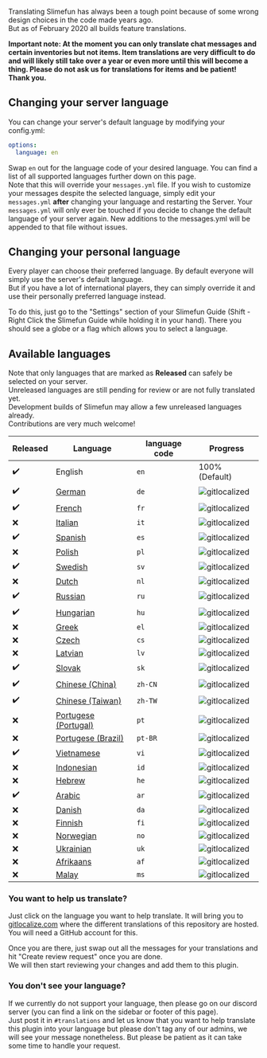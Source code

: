 Translating Slimefun has always been a tough point because of some wrong design choices in the code made years ago.<br>
But as of February 2020 all builds feature translations.

**Important note: At the moment you can only translate chat messages and certain inventories but not items. 
Item translations are very difficult to do and will likely still take over a year or even more until this will become a thing. 
Please do not ask us for translations for items and be patient! Thank you.**

## Changing your server language
You can change your server's default language by modifying your config.yml:
```yaml
options:
  language: en
```
Swap `en` out for the language code of your desired language. You can find a list of all supported languages further down on this page.<br>
Note that this will override your `messages.yml` file.
If you wish to customize your messages despite the selected language, simply edit your `messages.yml` **after** changing your language and restarting the Server.
Your `messages.yml` will only ever be touched if you decide to change the default language of your server again.
New additions to the messages.yml will be appended to that file without issues.

## Changing your personal language
Every player can choose their preferred language. By default everyone will simply use the server's default language.<br>
But if you have a lot of international players, they can simply override it and use their personally preferred language instead.

To do this, just go to the "Settings" section of your Slimefun Guide (Shift - Right Click the Slimefun Guide while holding it in your hand).
There you should see a globe or a flag which allows you to select a language.

## Available languages
Note that only languages that are marked as **Released** can safely be selected on your server.<br>
Unreleased languages are still pending for review or are not fully translated yet.<br>
Development builds of Slimefun may allow a few unreleased languages already.<br>
Contributions are very much welcome!

| Released | Language | language code | Progress |
| --- | ---------- | --- | ----------- |
| :heavy_check_mark: | English | `en` | 100% (Default) |
| :heavy_check_mark: | [German](https://gitlocalize.com/repo/3841/de/src/main/resources/languages) | `de` | ![gitlocalized](https://gitlocalize.com/repo/3841/de/badge.svg) |
| :heavy_check_mark: | [French](https://gitlocalize.com/repo/3841/fr/src/main/resources/languages) | `fr` | ![gitlocalized](https://gitlocalize.com/repo/3841/fr/badge.svg) |
| :x: | [Italian](https://gitlocalize.com/repo/3841/it/src/main/resources/languages) | `it` | ![gitlocalized](https://gitlocalize.com/repo/3841/it/badge.svg) |
| :heavy_check_mark: | [Spanish](https://gitlocalize.com/repo/3841/es/src/main/resources/languages) | `es` | ![gitlocalized](https://gitlocalize.com/repo/3841/es/badge.svg) |
| :x: | [Polish](https://gitlocalize.com/repo/3841/pl/src/main/resources/languages) | `pl` | ![gitlocalized](https://gitlocalize.com/repo/3841/pl/badge.svg) |
| :heavy_check_mark: | [Swedish](https://gitlocalize.com/repo/3841/sv/src/main/resources/languages) | `sv` | ![gitlocalized](https://gitlocalize.com/repo/3841/sv/badge.svg) |
| :x: | [Dutch](https://gitlocalize.com/repo/3841/nl/src/main/resources/languages) | `nl` | ![gitlocalized](https://gitlocalize.com/repo/3841/nl/badge.svg) |
| :heavy_check_mark: | [Russian](https://gitlocalize.com/repo/3841/ru/src/main/resources/languages) | `ru` | ![gitlocalized](https://gitlocalize.com/repo/3841/ru/badge.svg) |
| :heavy_check_mark: | [Hungarian](https://gitlocalize.com/repo/3841/hu/src/main/resources/languages) | `hu` | ![gitlocalized](https://gitlocalize.com/repo/3841/hu/badge.svg) |
| :x: | [Greek](https://gitlocalize.com/repo/3841/el/src/main/resources/languages) | `el` | ![gitlocalized](https://gitlocalize.com/repo/3841/el/badge.svg) |
| :x: | [Czech](https://gitlocalize.com/repo/3841/cs/src/main/resources/languages) | `cs` | ![gitlocalized](https://gitlocalize.com/repo/3841/cs/badge.svg) |
| :x: | [Latvian](https://gitlocalize.com/repo/3841/lv/src/main/resources/languages) | `lv` | ![gitlocalized](https://gitlocalize.com/repo/3841/lv/badge.svg) |
| :heavy_check_mark: | [Slovak](https://gitlocalize.com/repo/3841/sk/src/main/resources/languages) | `sk` | ![gitlocalized](https://gitlocalize.com/repo/3841/sk/badge.svg) |
| :heavy_check_mark: | [Chinese (China)](https://gitlocalize.com/repo/3841/zh-CN/src/main/resources/languages) | `zh-CN` | ![gitlocalized](https://gitlocalize.com/repo/3841/zh-CN//badge.svg) |
| :heavy_check_mark: | [Chinese (Taiwan)](https://gitlocalize.com/repo/3841/zh-TW/src/main/resources/languages) | `zh-TW` | ![gitlocalized](https://gitlocalize.com/repo/3841/zh-TW//badge.svg) |
| :x: | [Portugese (Portugal)](https://gitlocalize.com/repo/3841/pt/src/main/resources/languages) | `pt` | ![gitlocalized](https://gitlocalize.com/repo/3841/pt//badge.svg) |
| :x: | [Portugese (Brazil)](https://gitlocalize.com/repo/3841/pt-BR/src/main/resources/languages) | `pt-BR` | ![gitlocalized](https://gitlocalize.com/repo/3841/pt-BR//badge.svg) |
| :heavy_check_mark: | [Vietnamese](https://gitlocalize.com/repo/3841/vi/src/main/resources/languages) | `vi` | ![gitlocalized](https://gitlocalize.com/repo/3841/vi/badge.svg) |
| :x: | [Indonesian](https://gitlocalize.com/repo/3841/id/src/main/resources/languages) | `id` | ![gitlocalized](https://gitlocalize.com/repo/3841/id/badge.svg) |
| :x: | [Hebrew](https://gitlocalize.com/repo/3841/he/src/main/resources/languages) | `he` | ![gitlocalized](https://gitlocalize.com/repo/3841/he/badge.svg) |
| :heavy_check_mark: | [Arabic](https://gitlocalize.com/repo/3841/ar/src/main/resources/languages) | `ar` | ![gitlocalized](https://gitlocalize.com/repo/3841/ar/badge.svg) |
| :x: | [Danish](https://gitlocalize.com/repo/3841/da/src/main/resources/languages) | `da` | ![gitlocalized](https://gitlocalize.com/repo/3841/da/badge.svg) |
| :x: | [Finnish](https://gitlocalize.com/repo/3841/fi/src/main/resources/languages) | `fi` | ![gitlocalized](https://gitlocalize.com/repo/3841/fi/badge.svg) |
| :x: | [Norwegian](https://gitlocalize.com/repo/3841/no/src/main/resources/languages) | `no` | ![gitlocalized](https://gitlocalize.com/repo/3841/no/badge.svg) |
| :x: | [Ukrainian](https://gitlocalize.com/repo/3841/uk/src/main/resources/languages) | `uk` | ![gitlocalized](https://gitlocalize.com/repo/3841/uk/badge.svg) |
| :x: | [Afrikaans](https://gitlocalize.com/repo/3841/af/src/main/resources/languages) | `af` | ![gitlocalized](https://gitlocalize.com/repo/3841/af/badge.svg) |
| :x: | [Malay](https://gitlocalize.com/repo/3841/ms/src/main/resources/languages) | `ms` | ![gitlocalized](https://gitlocalize.com/repo/3841/ms/badge.svg) |

### You want to help us translate?
Just click on the language you want to help translate.
It will bring you to [gitlocalize.com](https://gitlocalize.com/repo/3841/) where the different translations of this repository are hosted.
You will need a GitHub account for this.

Once you are there, just swap out all the messages for your translations and hit "Create review request" once you are done.<br>
We will then start reviewing your changes and add them to this plugin.

### You don't see your language?
If we currently do not support your language, then please go on our discord server (you can find a link on the sidebar or footer of this page).<br>
Just post it in `#translations` and let us know that you want to help translate this plugin into your language but please don't tag any of our admins, we will see your message nonetheless. But please be patient as it can take some time to handle your request.

